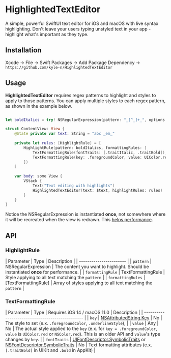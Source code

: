 # HighlightedTextEditor

A simple, powerful SwiftUI text editor for iOS and macOS with live syntax highlighting. Don't leave your users typing unstyled text in your app - highlight what's important as they type. 

## Installation

Xcode -> File -> Swift Packages -> Add Package Dependency -> `https://github.com/kyle-n/HighlightedTextEditor`

## Usage

**HighlightedTextEditor** requires regex patterns to highlight and styles to apply to those patterns. You can apply multiple styles to each regex pattern, as shown in the example below. 

```swift

let boldItalics = try! NSRegularExpression(pattern: "_[^_]+_", options: [])

struct ContentView: View {
    @State private var text: String = "abc _em_"
    
    private let rules: [HighlightRule] = [
        HighlightRule(pattern: boldItalics, formattingRules: [
            TextFormattingRule(fontTraits: [.traitItalic, .traitBold]),
            TextFormattingRule(key: .foregroundColor, value: UIColor.red)
        ])
    ]
    
    var body: some View {
        VStack {
            Text("Text editing with highlights")
            HighlightedTextEditor(text: $text, highlightRules: rules)
        }
    }
}
```

Notice the NSRegularExpression is instantiated **once**, not somewhere where it will be recreated when the view is redrawn. This [helps performance](https://stackoverflow.com/questions/41705728/optimize-nsregularexpression-performance). 

## API

### HighlightRule

| Parameter | Type | Description |
| ----------------------- |
| `pattern` | NSRegularExpression | The content you want to highlight. Should be instantiated **once** for performance. |
| `formattingRule` | TextFormattingRule | Style applying to all text matching the `pattern` |
| `formattingRules` | [TextFormattingRule] | Array of styles applying to all text matching the `pattern` |

### TextFormattingRule

| Parameter | Type | Requires iOS 14 / macOS 11.0 | Description |
| ------------------------------------------------ |
| `key` | [NSAttributedString.Key](2) | No | The style to set (e.x. `.foregroundColor`, `.underlineStyle`), |
| `value` | Any | No | The actual style applied to the `key` (e.x. for `key = .foregroundColor`, `value` is `UIColor.red` or `NSColor.red`). This is an older API and `value`'s type changes by `key`. |
| `fontTraits` | [UIFontDescriptor.SymbolicTraits](3) or [NSFontDescriptor.SymbolicTraits](4) | No | Text formatting attributes (e.x. `[.traitBold]` in UIKit and `.bold` in AppKit) |

[2]: https://developer.apple.com/documentation/foundation/nsattributedstring/key

[3]: https://developer.apple.com/documentation/uikit/uifontdescriptor/symbolictraits

[4]: https://developer.apple.com/documentation/appkit/nsfontdescriptor/symbolictraits
